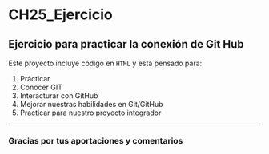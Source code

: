 # CH25_Ejercicio
## Ejercicio para practicar la conexión de Git Hub

Este proyecto incluye código en `HTML` y está pensado para:
1. Prácticar
2. Conocer GIT
3. Interacturar con GitHub
4. Mejorar nuestras habilidades en Git/GitHub
5. Practicar para nuestro proyecto integrador

___

### Gracias por tus aportaciones y comentarios
